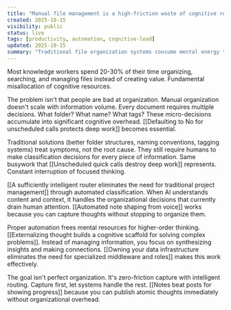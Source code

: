 ```yaml
---
title: "Manual file management is a high-friction waste of cognitive resources"
created: 2025-10-15
visibility: public
status: live
tags: [productivity, automation, cognitive-load]
updated: 2025-10-15
summary: "Traditional file organization systems consume mental energy that should be spent on creative work, not digital housekeeping."
---
```


Most knowledge workers spend 20-30% of their time organizing, searching, and managing files instead of creating value. Fundamental misallocation of cognitive resources.

The problem isn't that people are bad at organization. Manual organization doesn't scale with information volume. Every document requires multiple decisions. What folder? What name? What tags? These micro-decisions accumulate into significant cognitive overhead. [[Defaulting to No for unscheduled calls protects deep work]] becomes essential.

Traditional solutions (better folder structures, naming conventions, tagging systems) treat symptoms, not the root cause. They still require humans to make classification decisions for every piece of information. Same busywork that [[Unscheduled quick calls destroy deep work]] represents. Constant interruption of focused thinking.

[[A sufficiently intelligent router eliminates the need for traditional project management]] through automated classification. When AI understands content and context, it handles the organizational decisions that currently drain human attention. [[Automated note shaping from voice]] works because you can capture thoughts without stopping to organize them.

Proper automation frees mental resources for higher-order thinking. [[Externalizing thought builds a cognitive scaffold for solving complex problems]]. Instead of managing information, you focus on synthesizing insights and making connections. [[Owning your data infrastructure eliminates the need for specialized middleware and roles]] makes this work effectively.

The goal isn't perfect organization. It's zero-friction capture with intelligent routing. Capture first, let systems handle the rest. [[Notes beat posts for showing progress]] because you can publish atomic thoughts immediately without organizational overhead.
